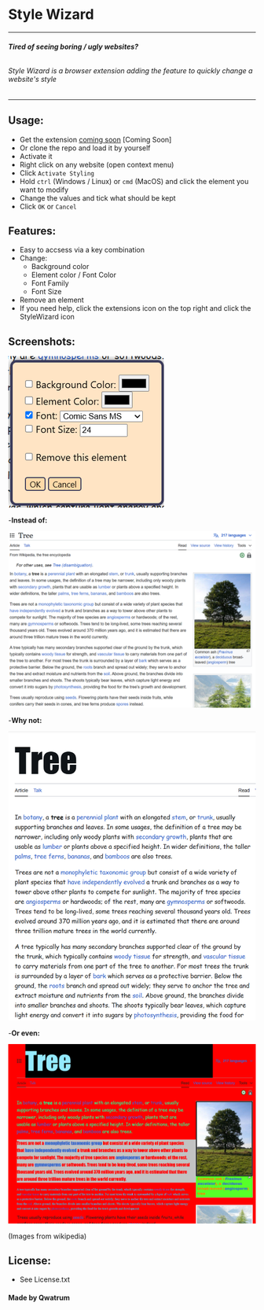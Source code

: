# Style Wizard
---

###### **Tired of seeing boring / ugly websites?**
###### Style Wizard is a browser extension adding the feature to quickly change a website's style
---


## Usage:
- Get the extension [coming soon](here) [Coming Soon]
- Or clone the repo and load it by yourself
- Activate it
- Right click on any website (open context menu)
- Click ``Activate Styling``
- Hold ``ctrl`` (Windows / Linux) or ``cmd`` (MacOS) and click the element you want to modify
- Change the values and tick what should be kept
- Click ``OK`` or ``Cancel``


## Features:
- Easy to accsess via a key combination
- Change:
    - Background color
    - Element color / Font Color
    - Font Family
    - Font Size
- Remove an element
- If you need help, click the extensions icon on the top right and click the StyleWizard icon


## Screenshots:
![menu](images/menu.png)

-**Instead of:**

![normal](images/normal.png)

-**Why not:**

![edit1](images/edit1.png)

-**Or even:**

![edit2](images/edit2.png)

(Images from wikipedia)


## License:
- See License.txt


#### Made by Qwatrum

